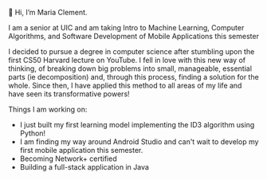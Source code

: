 
👋 Hi, I’m Maria Clement.

I am a senior at UIC and am taking Intro to Machine Learning, Computer Algorithms, and Software Development of Mobile Applications this semester

I decided to pursue a degree in computer science after stumbling upon the first CS50 Harvard lecture on YouTube. I fell in love with this new way of thinking, of breaking down big problems into small, manageable, essential parts (ie decomposition) and, through this process, finding a solution for the whole. Since then, I have applied this method to all areas of my life and have seen its transformative powers!

Things I am working on:
- I just built my first learning model implementing the ID3 algorithm using Python! 
- I am finding my way around Android Studio and can't wait to develop my first mobile application this semester. 
- Becoming Network+ certified
- Building a full-stack application in Java
  

<!---
mclem6/mclem6 is a ✨ special ✨ repository because its `README.md` (this file) appears on your GitHub profile.
You can click the Preview link to take a look at your changes.
--->
